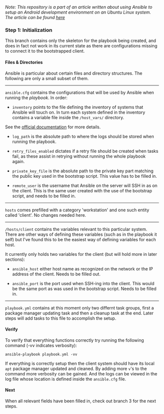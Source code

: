 _Note: This repository is a part of an article written about using Ansible to setup an Android development environment on an Ubuntu Linux system. The article can be found [here]()_

### Step 1: Initialization

This branch contains only the skeleton for the playbook being created, and does in fact not work in its current state as there are configurations missing to connect it to the bootstrapped client.

#### Files & Directories

Ansible is particular about certain files and directory structures. The following are only a small subset of them.

---

`ansible.cfg` contains the configurations that will be used by Ansible when running the _playbook_. In order:

- `inventory` points to the file defining the inventory of systems that Ansible will touch on. In turn each system defined in the inventory contains a variable file inside the `/host_vars/` directory. 

See the [official documentation](https://docs.ansible.com/ansible/latest/reference_appendices/config.html) for more details.  

- `log_path` is the absolute path to where the logs should be stored when running the playbook.

- `retry_files_enabled` dictates if a retry file should be created when tasks fail, as these assist in retrying without running the whole playbook again.

- `private_key_file` is the absolute path to the private key part matching the public key used in the bootstrap script. This value has to be filled in.

- `remote_user` is the username that Ansible on the server will SSH in as on the client. This is the same user created with the use of the bootstrap script, and needs to be filled in.

---

`hosts` comes prefilled with a category 'workstation' and one such entity called 'client'. No changes needed here.

---

`/hosts/client` contains the variables relevant to this particular system. There are other ways of defining these variables (such as in the playbook it self) but I've found this to be the easiest way of defining variables for each host. 

It currently only holds two variables for the client (but will hold more in later sections):

- `ansible_host` either host name as recognized on the network or the IP address of the client. Needs to be filled out.

- `ansible_port` is the port used when SSH-ing into the client. This would be the same port as was used in the bootstrap script. Needs to be filled in.

---

`playbook.yml` contains at this moment only two differnt task groups, first a package manager updating task and then a cleanup task at the end. Later steps will add tasks to this file to accomplish the setup.

#### Verify

To verify that everything functions correctly try running the following command (-vv indicates verbosity):

```shell
ansible-playbook playbook.yml -vv
```

If everything is correctly setup then the client system should have its local `apt` package manager updated and cleaned. By adding more `v`'s to the command more verbosity can be gained. And the logs can be viewed in the log file whose location is defined inside the `ansible.cfg` file.

#### Next

When all relevant fields have been filled in, check out branch 3 for the next steps.
